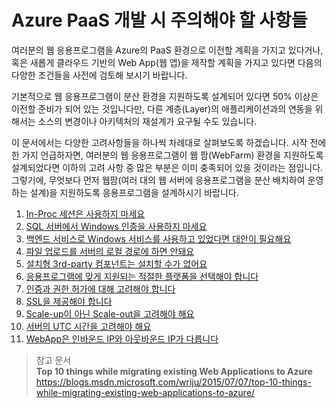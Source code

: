 # Azure PaaS 개발 시 주의해야 할 사항들

여러분의 웹 응용프로그램을 Azure의 PaaS 환경으로 이전할 계획을 가지고 있다거나, 혹은 새롭게 클라우드 기반의 Web App(웹 앱)을 제작할 계획을 가지고 있다면 다음의 다양한 조건들을 사전에 검토해 보시기 바랍니다. 

기본적으로 웹 응용프로그램이 분산 환경을 지원하도록 설계되어 있다면 50% 이상은 이전할 준비가 되어 있는 것입니다만, 다른 계층(Layer)의 애플리케이션과의 연동을 위해서는 소스의 변경이나 아키텍처의 재설계가 요구될 수도 있습니다. 

이 문서에서는 다양한 고려사항들을 하나씩 차례대로 살펴보도록 하겠습니다.
시작 전에 한 가지 언급하자면, 여러분의 웹 응용프로그램이 웹 팜(WebFarm) 환경을 지원하도록 설계되었다면 이하의 고려 사항 중 많은 부분은 이미 충족되어 있을 것이라는 점입니다. 그렇기에, 무엇보다 먼저 웹팜(여러 대의 웹 서버에 응용프로그램을 분산 배치하여 운영하는 설계)을 지원하도록 응용프로그램을 설계하시기 바랍니다.

1. [In-Proc 세션은 사용하지 마세요](1.DonotUseInProcSession/) 
2. [SQL 서버에서 Windows 인증을 사용하지 마세요](2.DonotUseWindowsAuthOnSQLServer/)
3. [백엔드 서비스로 Windows 서비스를 사용하고 있었다면 대안이 필요해요](3.YouNeedAlternativeForWindowService/)
4. [파일 업로드를 서버의 로컬 경로에 하면 안돼요](4.FileUpload/)
5. [설치형 3rd-party 컴포넌트는 설치할 수가 없어요](5.CannotInstall3rdControls/)
6. [응용프로그램에 맞게 지원되는 적절한 플랫폼을 선택해야 합니다](6.CheckSupportedApplicationPlatform/)
7. [인증과 권한 허가에 대해 고려해야 합니다](7.ThinkAboutAuthS/)
8. [SSL을 제공해야 합니다](8.UseSSL/)
9. [Scale-up이 아닌 Scale-out을 고려해야 해요](9.ScaleOutInsteadOfScaleUp/) 
10. [서버의 UTC 시간을 고려해야 해요](10.UTCTimezone/)
11. [WebApp은 인바운드 IP와 아웃바운드 IP가 다릅니다](11.InboundIPNotSameOutboundIP/)


  
> 참고 문서     
__Top 10 things while migrating existing Web Applications to Azure__    
https://blogs.msdn.microsoft.com/wriju/2015/07/07/top-10-things-while-migrating-existing-web-applications-to-azure/ 